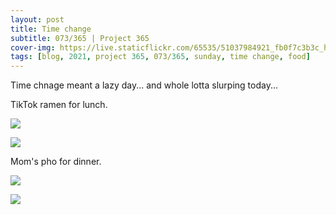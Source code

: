 ```yaml
---
layout: post
title: Time change
subtitle: 073/365 | Project 365
cover-img: https://live.staticflickr.com/65535/51037984921_fb0f7c3b3c_h.jpg
tags: [blog, 2021, project 365, 073/365, sunday, time change, food]
---
```

<style>
  .intro-header.big-img {
    background-position:center 
  }
</style>
Time chnage meant a lazy day... and whole lotta slurping today...

TikTok ramen for lunch.
<p class="post-img-wrap">
  <img src="https://live.staticflickr.com/65535/51036364568_47eb21496e_h.jpg">
</p>
<p class="post-img-wrap">
  <img src="https://live.staticflickr.com/65535/51037194882_2f5d4762dd_h.jpg">
</p>
Mom's pho for dinner.
<p class="post-img-wrap">
  <img src="https://live.staticflickr.com/65535/51037983346_e7baea9e1e_h.jpg">
</p>
<p class="post-img-wrap">
  <img src="https://live.staticflickr.com/65535/51037984921_fb0f7c3b3c_h.jpg">
</p>
